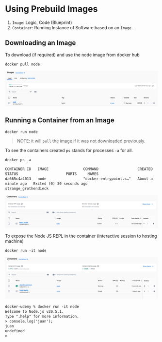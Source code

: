 # Using Prebuild Images

1. `Image`: Logic, Code (Blueprint)
2. `Container`: Running Instance of Software based on an `Image`.

## Downloading an Image
To download (if required) and use the node image from docker hub

```shell
docker pull node
```

![docker-image.png](docker-image.png)

## Running a Container from an Image

```shell
docker run node
```
>NOTE: it will `pull` the image if it was not downloaded previously.

To see the containers created `ps` stands for processes `-a` for all.

```shell
docker ps -a
```

```shell-output
CONTAINER ID   IMAGE                COMMAND                  CREATED              STATUS                      PORTS     NAMES
da665c4a4013   node                 "docker-entrypoint.s…"   About a minute ago   Exited (0) 30 seconds ago             strange_grothendieck
```

![docker-container.png](docker-container.png)

To expose the Node JS REPL in the container (interactive session to hosting machine)

```shell
docker run -it node
```

![docker-container-active.png](docker-container-active.png)

```node-repl
docker-udemy % docker run -it node
Welcome to Node.js v20.5.1.
Type ".help" for more information.
> console.log('juan');
juan
undefined
> 
```